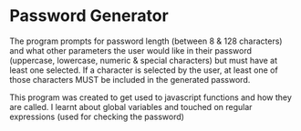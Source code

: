 # Password Generator
The program prompts for password length (between 8 & 128 characters) and what other parameters the user would like in their password (uppercase, lowercase, numeric & special characters) but must have at least one selected.
If a character is selected by the user, at least one of those characters MUST be included in the generated password.

This program was created to get used to javascript functions and how they are called. I learnt about global variables and touched on regular expressions (used for checking the password)

